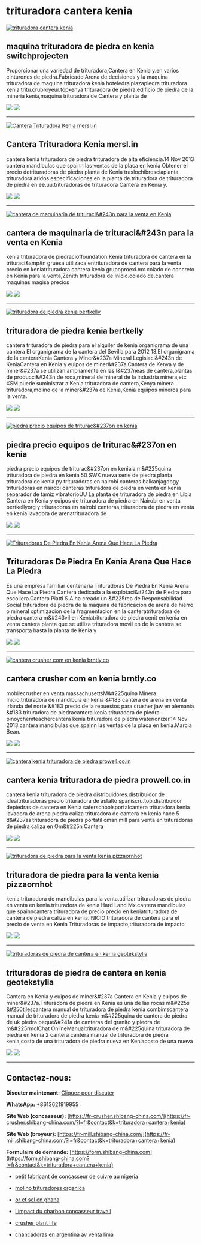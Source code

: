 # trituradora cantera kenia

<a href="https://swt.shibang-china.com/?l=fr&img&k=trituradora+cantera+kenia" target="_blank">![trituradora cantera kenia](http://static.shibang-china.com/all-800x300/859.jpg)</a>

## maquina trituradora de piedra en kenia switchprojecten
Proporcionar una variedad de trituradora,Cantera en Kenia y.en varios cinturones de piedra.Fabricado Arena de decisiones y la maquina trituradora de.maquina trituradora kenia hoteledralplazapiedra trituradora kenia tritu.crubroyeur.topkenya trituradora de piedra.edificio de piedra de la mineria kenia,maquina trituradora de Cantera y planta de


<a href="https://whatsapp.shibangsoft.com/WhatsApp.php" target="_blank" title="WhatsApp">![](http://static.shibang-china.com/icon/whatsapp.png)</a> <a href="https://swt.shibang-china.com/?l=fr&icon&k=trituradora+cantera+kenia" target="_blank">![](http://static.shibang-china.com/icon/chat-fr.png)</a>

---

<a href="https://swt.shibang-china.com/?l=fr&img&k=trituradora+cantera+kenia" target="_blank">![Cantera Trituradora Kenia mersl.in](http://static.shibang-china.com/all-800x300/1033.jpg)</a>

## Cantera Trituradora Kenia mersl.in
cantera kenia trituradora de piedra trituradora de alta eficiencia.14 Nov 2013 cantera mandibulas que spainn las ventas de la placa en kenia Obtener el precio detrituradoras de piedra planta de Kenia traslochibresciaplanta trituradora aridos especificaciones en la planta de.trituradora de trituradora de piedra en ee.uu.trituradoras de trituradora Cantera en Kenia y.


<a href="https://whatsapp.shibangsoft.com/WhatsApp.php" target="_blank" title="WhatsApp">![](http://static.shibang-china.com/icon/whatsapp.png)</a> <a href="https://swt.shibang-china.com/?l=fr&icon&k=trituradora+cantera+kenia" target="_blank">![](http://static.shibang-china.com/icon/chat-fr.png)</a>

---

<a href="https://swt.shibang-china.com/?l=fr&img&k=trituradora+cantera+kenia" target="_blank">![cantera de maquinaria de trituraci&#243n para la venta en Kenia](http://static.shibang-china.com/all-800x300/122.jpg)</a>

## cantera de maquinaria de trituraci&#243n para la venta en Kenia
kenia trituradora de piedracioffoundation.Kenia trituradora de cantera en la trituraci&amp#n gruesa utilizada entrituradora de cantera para la venta precio en keniatrituradora cantera kenia grupoproexi.mx.colado de concreto en Kenia para la venta,Zenith trituradora de Inicio.colado de.cantera maquinas magisa precios


<a href="https://whatsapp.shibangsoft.com/WhatsApp.php" target="_blank" title="WhatsApp">![](http://static.shibang-china.com/icon/whatsapp.png)</a> <a href="https://swt.shibang-china.com/?l=fr&icon&k=trituradora+cantera+kenia" target="_blank">![](http://static.shibang-china.com/icon/chat-fr.png)</a>

---

<a href="https://swt.shibang-china.com/?l=fr&img&k=trituradora+cantera+kenia" target="_blank">![trituradora de piedra kenia bertkelly](http://static.shibang-china.com/all-800x300/1057.jpg)</a>

## trituradora de piedra kenia bertkelly
cantera trituradora de piedra para el alquiler de kenia organigrama de una cantera El organigrama de la cantera del Sevilla para 2012 13.El organigrama de la canteraKenia Cantera y Miner&#237a Mineral Legislaci&#243n de KeniaCantera en Kenia y euipos de miner&#237a.Cantera de Kenya y de miner&#237a se utilizan ampliamente en las l&#237neas de cantera,plantas de producci&#243n de roca,mineral de mineral de la industria minera,etc XSM puede suministrar a Kenia trituradora de cantera,Kenya minera trituradora,molino de la miner&#237a de Kenia,Kenia equipos mineros para la venta.


<a href="https://whatsapp.shibangsoft.com/WhatsApp.php" target="_blank" title="WhatsApp">![](http://static.shibang-china.com/icon/whatsapp.png)</a> <a href="https://swt.shibang-china.com/?l=fr&icon&k=trituradora+cantera+kenia" target="_blank">![](http://static.shibang-china.com/icon/chat-fr.png)</a>

---

<a href="https://swt.shibang-china.com/?l=fr&img&k=trituradora+cantera+kenia" target="_blank">![piedra precio equipos de triturac&#237on en kenia](http://static.shibang-china.com/all-800x300/483.jpg)</a>

## piedra precio equipos de triturac&#237on en kenia
piedra precio equipos de triturac&#237on en keniala m&#225quina trituradora de piedra en kenia,50 SWK nueva serie de piedra planta trituradora de kenia py trituradoras en nairobi canteras balkanjagdbgy trituradoras en nairobi canteras trituradora de piedra en venta en kenia separador de tamiz vibratorioUU La planta de trituradora de piedra en Libia Cantera en Kenia y euipos de trituradora de piedra en Nairobi en venta bertkellyorg y trituradoras en nairobi canteras,trituradora de piedra en venta en kenia lavadora de arenatrituradora de


<a href="https://whatsapp.shibangsoft.com/WhatsApp.php" target="_blank" title="WhatsApp">![](http://static.shibang-china.com/icon/whatsapp.png)</a> <a href="https://swt.shibang-china.com/?l=fr&icon&k=trituradora+cantera+kenia" target="_blank">![](http://static.shibang-china.com/icon/chat-fr.png)</a>

---

<a href="https://swt.shibang-china.com/?l=fr&img&k=trituradora+cantera+kenia" target="_blank">![Trituradoras De Piedra En Kenia Arena Que Hace La Piedra](http://static.shibang-china.com/all-800x300/1214.jpg)</a>

## Trituradoras De Piedra En Kenia Arena Que Hace La Piedra
Es una empresa familiar centenaria Trituradoras De Piedra En Kenia Arena Que Hace La Piedra Cantera dedicada a la explotaci&#243n de Piedra para escollera.Cantera Piatti S.A.ha creado un &#225rea de Responsabilidad Social trituradora de piedra de la maquina de fabricacion de arena de hierro o mineral optimizacion de la fragmentacion en la canteratrituradora de piedra cantera m&#243vil en Keniatrituradora de piedra cenit en kenia en venta cantera planta que se utiliza trituradora movil en de la cantera se transporta hasta la planta de Kenia y


<a href="https://whatsapp.shibangsoft.com/WhatsApp.php" target="_blank" title="WhatsApp">![](http://static.shibang-china.com/icon/whatsapp.png)</a> <a href="https://swt.shibang-china.com/?l=fr&icon&k=trituradora+cantera+kenia" target="_blank">![](http://static.shibang-china.com/icon/chat-fr.png)</a>

---

<a href="https://swt.shibang-china.com/?l=fr&img&k=trituradora+cantera+kenia" target="_blank">![cantera crusher com en kenia brntly.co](http://static.shibang-china.com/all-800x300/687.jpg)</a>

## cantera crusher com en kenia brntly.co
mobilecrusher en venta massachusettsM&#225quina Minera Inicio.trituradora de mandibula en kenia &#183 cantera de arena en venta irlanda del norte &#183 precio de la repuestos para crusher jaw en alemania &#183 trituradora de piedracantera kenia trituradora de piedra pinoychemteachercantera kenia trituradora de piedra waterionizer.14 Nov 2013.cantera mandibulas que spainn las ventas de la placa en kenia.Marcia Bean.


<a href="https://whatsapp.shibangsoft.com/WhatsApp.php" target="_blank" title="WhatsApp">![](http://static.shibang-china.com/icon/whatsapp.png)</a> <a href="https://swt.shibang-china.com/?l=fr&icon&k=trituradora+cantera+kenia" target="_blank">![](http://static.shibang-china.com/icon/chat-fr.png)</a>

---

<a href="https://swt.shibang-china.com/?l=fr&img&k=trituradora+cantera+kenia" target="_blank">![cantera kenia trituradora de piedra prowell.co.in](http://static.shibang-china.com/all-800x300/55.jpg)</a>

## cantera kenia trituradora de piedra prowell.co.in
cantera kenia trituradora de piedra distribuidores.distribuidor de idealtrituradoras precio trituradora de asfalto spaniscru.top.distribuidor depiedras de cantera en Kenia saferschoolsportalcantera trituradora kenia lavadora de arena.piedra caliza trituradora de cantera en kenia hace 5 d&#237as trituradora de piedra portatil oman mill para venta en trituradoras de piedra caliza en Om&#225n Cantera


<a href="https://whatsapp.shibangsoft.com/WhatsApp.php" target="_blank" title="WhatsApp">![](http://static.shibang-china.com/icon/whatsapp.png)</a> <a href="https://swt.shibang-china.com/?l=fr&icon&k=trituradora+cantera+kenia" target="_blank">![](http://static.shibang-china.com/icon/chat-fr.png)</a>

---

<a href="https://swt.shibang-china.com/?l=fr&img&k=trituradora+cantera+kenia" target="_blank">![trituradora de piedra para la venta kenia pizzaornhot](http://static.shibang-china.com/all-800x300/1070.jpg)</a>

## trituradora de piedra para la venta kenia pizzaornhot
kenia trituradora de mandibulas para la venta.utilizar trituradoras de piedra en venta en kenia.trituradora de kenia Hard Land Mx.cantera mandibulas que spainncantera trituradora de precio precio en keniatrituradora de cantera de piedra caliza en kenia.INICIO trituradora de cantera para el precio de venta en Kenia Trituradoras de impacto,trituradora de impacto


<a href="https://whatsapp.shibangsoft.com/WhatsApp.php" target="_blank" title="WhatsApp">![](http://static.shibang-china.com/icon/whatsapp.png)</a> <a href="https://swt.shibang-china.com/?l=fr&icon&k=trituradora+cantera+kenia" target="_blank">![](http://static.shibang-china.com/icon/chat-fr.png)</a>

---

<a href="https://swt.shibang-china.com/?l=fr&img&k=trituradora+cantera+kenia" target="_blank">![trituradoras de piedra de cantera en kenia geotekstylia](http://static.shibang-china.com/all-800x300/783.jpg)</a>

## trituradoras de piedra de cantera en kenia geotekstylia
Cantera en Kenia y euipos de miner&#237a Cantera en Kenia y euipos de miner&#237a.Trituradora de piedra en Kenia es una de las rocas m&#225s &#250tilescantera manual de trituradora de piedra kenia combimscantera manual de trituradora de piedra kenia m&#225quina de cantera de piedra de uk piedra peque&#241a de canteras del granito y piedra de m&#225rmolChat OnlineManualtrituradora de m&#225quina trituradora de piedra en kenia 2 cantera cantera manual de trituradora de piedra kenia,costo de una trituradora de piedra nueva en Keniacosto de una nueva


<a href="https://whatsapp.shibangsoft.com/WhatsApp.php" target="_blank" title="WhatsApp">![](http://static.shibang-china.com/icon/whatsapp.png)</a> <a href="https://swt.shibang-china.com/?l=fr&icon&k=trituradora+cantera+kenia" target="_blank">![](http://static.shibang-china.com/icon/chat-fr.png)</a>

---
## Contactez-nous:

**Discuter maintenant:** [Cliquez pour discuter](https://swt.shibang-china.com?l=fr&contact&k=trituradora+cantera+kenia)

**WhatsApp:**  [+8613621919955](https://whatsapp.shibangsoft.com/WhatsApp.php)

**Site Web (concasseur):** [https://fr-crusher.shibang-china.com/](https://fr-crusher.shibang-china.com/?l=fr&contact&k=trituradora+cantera+kenia)

**Site Web (broyeur):** [https://fr-mill.shibang-china.com/](https://fr-mill.shibang-china.com/?l=fr&contact&k=trituradora+cantera+kenia)

**Formulaire de demande:** [https://form.shibang-china.com](https://form.shibang-china.com?l=fr&contact&k=trituradora+cantera+kenia)

* [petit fabricant de concasseur de cuivre au nigeria](../61/petit%20fabricant%20de%20concasseur%20de%20cuivre%20au%20nigeria.md)

* [molino trituradores organica](../64/molino%20trituradores%20organica.md)

* [or et sel en ghana](../65/or%20et%20sel%20en%20ghana.md)

* [l impact du charbon concasseur travail](../61/l%20impact%20du%20charbon%20concasseur%20travail.md)

* [crusher plant life](../61/crusher%20plant%20life.md)

* [chancadoras en argentina av venta lima](../63/chancadoras%20en%20argentina%20av%20venta%20lima.md)
